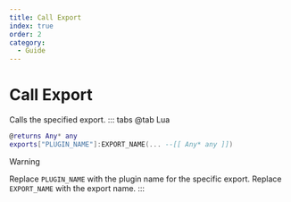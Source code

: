 ```yaml
---
title: Call Export
index: true
order: 2
category:
  - Guide
---
```


# Call Export
Calls the specified export.
::: tabs
@tab Lua
```lua
@returns Any* any
exports["PLUGIN_NAME"]:EXPORT_NAME(... --[[ Any* any ]])
```
> [!warning]
> Replace `PLUGIN_NAME` with the plugin name for the specific export.
> Replace `EXPORT_NAME` with the export name.
:::